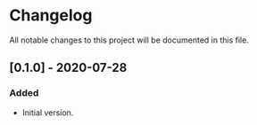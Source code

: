 # Changelog
All notable changes to this project will be documented in this file.

## [0.1.0] - 2020-07-28
### Added
- Initial version.